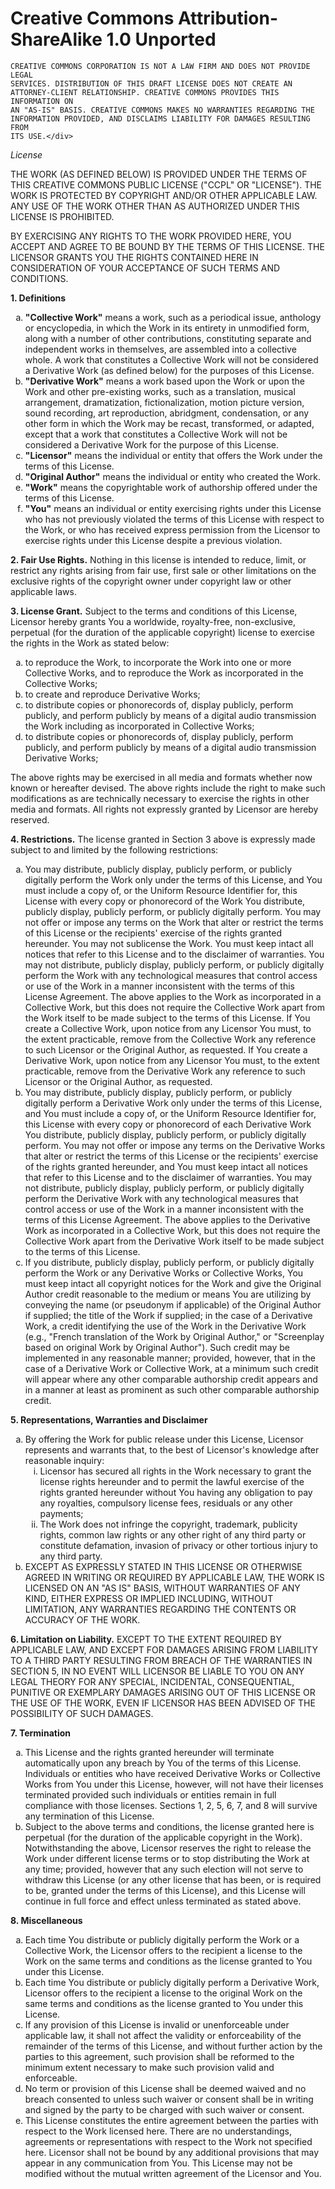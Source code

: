 
Creative Commons Attribution-ShareAlike 1.0 Unported
====

    CREATIVE COMMONS CORPORATION IS NOT A LAW FIRM AND DOES NOT PROVIDE LEGAL
    SERVICES. DISTRIBUTION OF THIS DRAFT LICENSE DOES NOT CREATE AN
    ATTORNEY-CLIENT RELATIONSHIP. CREATIVE COMMONS PROVIDES THIS INFORMATION ON
    AN "AS-IS" BASIS. CREATIVE COMMONS MAKES NO WARRANTIES REGARDING THE
    INFORMATION PROVIDED, AND DISCLAIMS LIABILITY FOR DAMAGES RESULTING FROM
    ITS USE.</div>
        
*License*

THE WORK (AS DEFINED BELOW) IS PROVIDED UNDER THE TERMS OF THIS CREATIVE COMMONS PUBLIC LICENSE ("CCPL" OR "LICENSE").  THE WORK IS PROTECTED BY COPYRIGHT AND/OR OTHER APPLICABLE LAW.  ANY USE OF THE WORK OTHER THAN AS AUTHORIZED UNDER THIS LICENSE IS PROHIBITED.

BY EXERCISING ANY RIGHTS TO THE WORK PROVIDED HERE, YOU ACCEPT AND AGREE TO BE BOUND BY THE TERMS OF THIS LICENSE.  THE LICENSOR GRANTS YOU THE RIGHTS CONTAINED HERE IN CONSIDERATION OF YOUR ACCEPTANCE OF SUCH TERMS AND CONDITIONS.

<p><strong>1. Definitions</strong> </p>

<ol type="a"> 
<li> 
<strong>"Collective Work"</strong> means a work, such as a periodical issue, anthology or encyclopedia, in which the Work in its entirety in unmodified form, along with a number of other contributions, constituting separate and independent works in themselves, are assembled into a collective whole.  A work that constitutes a Collective Work will not be considered a Derivative Work (as defined below) for the purposes of this License. 
</li> 

<li> 
<strong>"Derivative Work"</strong> means a work based upon the Work or upon the Work and other pre-existing works, such as a translation, musical arrangement, dramatization, fictionalization, motion picture version, sound recording, art reproduction, abridgment, condensation, or any other form in which the Work may be recast, transformed, or adapted, except that a work that constitutes a Collective Work will not be considered a Derivative Work for the purpose of this License. 
</li> 

<li> 
<strong>"Licensor"</strong> means the individual or entity that offers the Work under the terms of this License.
</li>

<li> 
<strong>"Original Author"</strong> means the individual or entity who created the Work.
</li> 

<li> 
<strong>"Work"</strong> means the copyrightable work of authorship offered under the terms of this License. 
</li> 

<li> 
<strong>"You"</strong> means an individual or entity exercising rights under this License who has not previously violated the terms of this License with respect to the Work, or who has received express permission from the Licensor to exercise rights under this License despite a previous violation. 
</li> 
</ol> 

<p><strong>2. Fair Use Rights.</strong> Nothing in this license is intended to reduce, limit, or restrict any rights arising from fair use, first sale or other limitations on the exclusive rights of the copyright owner under copyright law or other applicable laws. </p>

<p><strong>3. License Grant.</strong>  Subject to the terms and conditions of this License, Licensor hereby grants You a worldwide, royalty-free, non-exclusive, perpetual (for the duration of the applicable copyright) license to exercise the rights in the Work as stated below: </p>

<ol type="a"> 
<li>
to reproduce the Work, to incorporate the Work into one or more Collective Works, and to reproduce the Work as incorporated in the Collective Works;
</li> 

<li> 
to create and reproduce Derivative Works;
</li>

<li> 
to distribute copies or phonorecords of, display publicly, perform publicly, and perform publicly by means of a digital audio transmission the Work including as incorporated in Collective Works; 

</li> 

<li> 
to distribute copies or phonorecords of, display publicly, perform publicly, and perform publicly by means of a digital audio transmission Derivative Works;  
</li>

</ol> 

<p>The above rights may be exercised in all media and formats whether now known or hereafter devised.  The above rights include the right to make such modifications as are technically necessary to exercise the rights in other media and formats.  All rights not expressly granted by Licensor are hereby reserved. </p>

<p><strong>4. Restrictions.</strong> The license granted in Section 3 above is expressly made subject to and limited by the following restrictions: </p>

<ol type="a">
<li> 
You may distribute, publicly display, publicly perform, or publicly digitally perform the Work only under the terms of this License, and You must include a copy of, or the Uniform Resource Identifier for, this License with every copy or phonorecord of the Work You distribute, publicly display, publicly perform, or publicly digitally perform.  You may not offer or impose any terms on the Work that alter or restrict the terms of this License or the recipients' exercise of the rights granted hereunder.  You may not sublicense the Work.  You must keep intact all notices that refer to this License and to the disclaimer of warranties. You may not distribute, publicly display, publicly perform, or publicly digitally perform the Work with any technological measures that control access or use of the Work in a manner inconsistent with the terms of this License Agreement.  The above applies to the Work as incorporated in a Collective Work, but this does not require the Collective Work apart from the Work itself to be made subject to the terms of this License. If You create a Collective Work, upon notice from any Licensor You must, to the extent practicable, remove from the Collective Work any reference to such Licensor or the Original Author, as requested.  If You create a Derivative Work, upon notice from any Licensor You must, to the extent practicable, remove from the Derivative Work any reference to such Licensor or the Original Author, as requested. 
</li>


<li> 
You may distribute, publicly display, publicly perform, or publicly digitally perform a Derivative Work only under the terms of this License, and You must include a copy of, or the Uniform Resource Identifier for, this License with every copy or phonorecord of each Derivative Work You distribute, publicly display, publicly perform, or publicly digitally perform. You may not offer or impose any terms on the Derivative Works that alter or restrict the terms of this License or the recipients' exercise of the rights granted hereunder, and You must keep intact all notices that refer to this License and to the disclaimer of warranties.  You may not distribute, publicly display, publicly perform, or publicly digitally perform the Derivative Work with any technological measures that control access or use of the Work in a manner inconsistent with the terms of this License Agreement.  The above applies to the Derivative Work as incorporated in a Collective Work, but this does not require the Collective Work apart from the Derivative Work itself to be made subject to the terms of this License. 
</li> 

<li> 
If you distribute, publicly display, publicly perform, or publicly digitally perform the Work or any Derivative Works or Collective Works, You must keep intact all copyright notices for the Work and give the Original Author credit reasonable to the medium or means You are utilizing by conveying the name (or pseudonym if applicable) of the Original Author if supplied; the title of the Work if supplied; in the case of a Derivative Work, a credit identifying the use of the Work in the Derivative Work (e.g., "French translation of the Work by Original Author," or "Screenplay based on original Work by Original Author").  Such credit may be implemented in any reasonable manner; provided, however, that in the case of a Derivative Work or Collective Work, at a minimum such credit will appear where any other comparable authorship credit appears and in a manner at least as prominent as such other comparable authorship credit.
</li> 
</ol> 

<p><strong>5. Representations, Warranties and Disclaimer</strong></p>

<ol type="a">
<li> 
By offering the Work for public release under this License, Licensor represents and warrants that, to the best of Licensor's knowledge after reasonable inquiry: 

<ol type="i">
<li> 
Licensor has secured all rights in the Work necessary to grant the license rights hereunder and to permit the lawful exercise of the rights granted hereunder without You having any obligation to pay any royalties, compulsory license fees, residuals or any other payments;
</li> 


<li> 
The Work does not infringe the copyright, trademark, publicity rights, common law rights or any other right of any third party or constitute defamation, invasion of privacy or other tortious injury to any third party. 
</li>
</ol> 
</li> 

<li> 
EXCEPT AS EXPRESSLY STATED IN THIS LICENSE OR OTHERWISE AGREED IN WRITING OR REQUIRED BY APPLICABLE LAW, THE WORK IS LICENSED ON AN "AS IS" BASIS, WITHOUT WARRANTIES OF ANY KIND, EITHER EXPRESS OR IMPLIED INCLUDING, WITHOUT LIMITATION, ANY WARRANTIES REGARDING THE CONTENTS OR ACCURACY OF THE WORK.   
</li> 
</ol> 

<p><strong>6. Limitation on Liability.</strong>  EXCEPT TO THE EXTENT REQUIRED BY APPLICABLE LAW, AND EXCEPT FOR DAMAGES ARISING FROM LIABILITY TO A THIRD PARTY RESULTING FROM BREACH OF THE WARRANTIES IN SECTION 5, IN NO EVENT WILL LICENSOR BE LIABLE TO YOU ON ANY LEGAL THEORY FOR ANY SPECIAL, INCIDENTAL, CONSEQUENTIAL, PUNITIVE OR EXEMPLARY DAMAGES ARISING OUT OF THIS LICENSE OR THE USE OF THE WORK, EVEN IF LICENSOR HAS BEEN ADVISED OF THE POSSIBILITY OF SUCH DAMAGES. </p>

<p><strong>7. Termination</strong> </p>

<ol type="a">

<li> 
This License and the rights granted hereunder will terminate automatically upon any breach by You of the terms of this License. Individuals or entities who have received Derivative Works or Collective Works from You under this License, however, will not have their licenses terminated provided such individuals or entities remain in full compliance with those licenses. Sections 1, 2, 5, 6, 7, and 8 will survive any termination of this License. 
</li> 

<li> 
Subject to the above terms and conditions, the license granted here is perpetual (for the duration of the applicable copyright in the Work).  Notwithstanding the above, Licensor reserves the right to release the Work under different license terms or to stop distributing the Work at any time; provided, however that any such election will not serve to withdraw this License (or any other license that has been, or is required to be, granted under the terms of this License), and this License will continue in full force and effect unless terminated as stated above. 
</li> 
</ol> 

<p><strong>8. Miscellaneous</strong> </p>

<ol type="a">

<li> 
Each time You distribute or publicly digitally perform the Work or a Collective Work, the Licensor offers to the recipient a license to the Work on the same terms and conditions as the license granted to You under this License.
</li> 

<li> 
Each time You distribute or publicly digitally perform a Derivative Work, Licensor offers to the recipient a license to the original Work on the same terms and conditions as the license granted to You under this License.
</li> 

<li> 
If any provision of this License is invalid or unenforceable under applicable law, it shall not affect the validity or enforceability of the remainder of the terms of this License, and without further action by the parties to this agreement, such provision shall be reformed to the minimum extent necessary to make such provision valid and enforceable. 
</li> 

<li> 
No term or provision of this License shall be deemed waived and no breach consented to unless such waiver or consent shall be in writing and signed by the party to be charged with such waiver or consent. 
</li> 

<li> 
This License constitutes the entire agreement between the parties with respect to the Work licensed here.  There are no understandings, agreements or representations with respect to the Work not specified here.  Licensor shall not be bound by any additional provisions that may appear in any communication from You. This License may not be modified without the mutual written agreement of the Licensor and You. 
</li> 
</ol>

